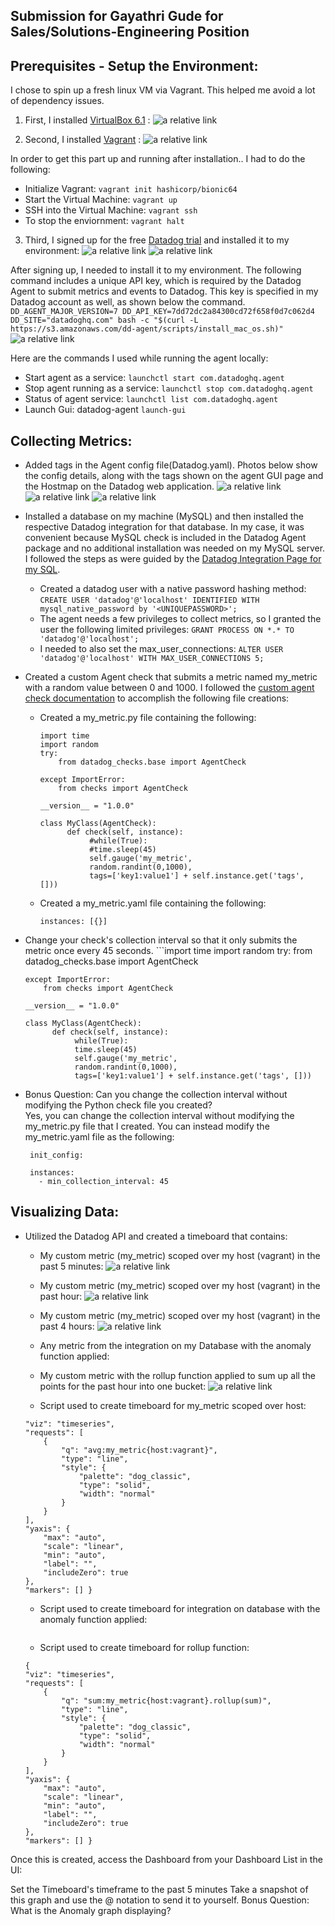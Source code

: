 ## Submission for Gayathri Gude for Sales/Solutions-Engineering Position

## Prerequisites - Setup the Environment:
I chose to spin up a fresh linux VM via Vagrant. This helped me avoid a lot of dependency issues.
1. First, I installed [VirtualBox 6.1](https://www.virtualbox.org/) :
![a relative link](images/VM.png)

2. Second, I installed [Vagrant](https://www.vagrantup.com/docs/installation/) :
![a relative link](images/Vagrant.png)

In order to get this part up and running after installation.. I had to do the following: 
  * Initialize Vagrant: ```vagrant init hashicorp/bionic64```
  * Start the Virtual Machine: ```vagrant up```
  * SSH into the Virtual Machine: ```vagrant ssh```
  * To stop the enviornment: ```vagrant halt```

3. Third, I signed up for the free [Datadog trial](https://www.datadoghq.com/free-datadog-trial/) and installed it to my environment:
![a relative link](images/DatadogTrial.png)
![a relative link](images/DatadogLogin.png)

After signing up, I needed to install it to my environment. The following command includes a unique API key, which is required by the Datadog Agent to submit metrics and events to Datadog. This key is specified in my Datadog account as well, as shown below the command.     
```DD_AGENT_MAJOR_VERSION=7 DD_API_KEY=7dd72dc2a84300cd72f658f0d7c062d4 DD_SITE="datadoghq.com" bash -c "$(curl -L https://s3.amazonaws.com/dd-agent/scripts/install_mac_os.sh)"```
![a relative link](images/ApiKey.png)

Here are the commands I used while running the agent locally:
  * Start agent as a service: ```launchctl start com.datadoghq.agent```
  * Stop agent running as a service: ```launchctl stop com.datadoghq.agent```
  * Status of agent service: ```launchctl list com.datadoghq.agent```
  * Launch Gui: datadog-agent ```launch-gui```

## Collecting Metrics:
  * Added tags in the Agent config file(Datadog.yaml). Photos below show the config details, along with the tags shown on the agent GUI page and the Hostmap on the Datadog web application.
![a relative link](images/ConfigFileHostnames.png)
![a relative link](images/HostnamesAgent.png)
![a relative link](images/HostMap.png)

  * Installed a database on my machine (MySQL) and then installed the respective Datadog integration for that database. In my case, it was convenient because MySQL check is included in the Datadog Agent package and no additional installation was needed on my MySQL server. I followed the steps as were guided by the [Datadog Integration Page for my SQL](https://docs.datadoghq.com/integrations/mysql/?tab=host).
      * Created a datadog user with a native password hashing method: ```CREATE USER 'datadog'@'localhost' IDENTIFIED WITH mysql_native_password by '<UNIQUEPASSWORD>';```
      * The agent needs a few privileges to collect metrics, so I granted the user the following limited privileges: ```GRANT PROCESS ON *.* TO 'datadog'@'localhost';```
      * I needed to also set the max_user_connections: ```ALTER USER 'datadog'@'localhost' WITH MAX_USER_CONNECTIONS 5;```

  * Created a custom Agent check that submits a metric named my_metric with a random value between 0 and 1000. I followed the [custom agent check documentation](https://docs.datadoghq.com/developers/write_agent_check/?tab=agentv6v7) to accomplish the following file creations:
      * Created a my_metric.py file containing the following:
        ```
        import time
        import random
        try:
            from datadog_checks.base import AgentCheck

        except ImportError:
            from checks import AgentCheck
            
        __version__ = "1.0.0"

        class MyClass(AgentCheck):
              def check(self, instance):
                   #while(True):
                   #time.sleep(45)
                   self.gauge('my_metric', 
                   random.randint(0,1000), 
                   tags=['key1:value1'] + self.instance.get('tags', []))
        ```
      * Created a my_metric.yaml file containing the following:
        ```
        instances: [{}]
        ```
      
  * Change your check's collection interval so that it only submits the metric once every 45 seconds.
        ```import time
        import random
        try:
            from datadog_checks.base import AgentCheck

        except ImportError:
            from checks import AgentCheck
            
        __version__ = "1.0.0"

        class MyClass(AgentCheck):
              def check(self, instance):
                   while(True):
                   time.sleep(45)
                   self.gauge('my_metric', 
                   random.randint(0,1000), 
                   tags=['key1:value1'] + self.instance.get('tags', []))
  * Bonus Question: Can you change the collection interval without modifying the Python check file you created?   
    Yes, you can change the collection interval without modifying the my_metric.py file that I created. You can instead modify the my_metric.yaml file as the following: 
         
         init_config:

         instances:
           - min_collection_interval: 45
           
## Visualizing Data:
  * Utilized the Datadog API and created a timeboard that contains:
    * My custom metric (my_metric) scoped over my host (vagrant) in the past 5 minutes:
    ![a relative link](images/Five.png)
    * My custom metric (my_metric) scoped over my host (vagrant) in the past hour:
    ![a relative link](images/My_metricOVERhost.png)
    * My custom metric (my_metric) scoped over my host (vagrant) in the past 4 hours:
    ![a relative link](images/FourHours.png)
    * Any metric from the integration on my Database with the anomaly function applied:
    * My custom metric with the rollup function applied to sum up all the points for the past hour into one bucket:
    ![a relative link](images/RollupFunction.png) 
    
    * Script used to create timeboard for my_metric scoped over host: 
    ``` {
    "viz": "timeseries",
    "requests": [
        {
            "q": "avg:my_metric{host:vagrant}",
            "type": "line",
            "style": {
                "palette": "dog_classic",
                "type": "solid",
                "width": "normal"
            }
        }
    ],
    "yaxis": {
        "max": "auto",
        "scale": "linear",
        "min": "auto",
        "label": "",
        "includeZero": true
    },
    "markers": [] } 
    ```
    * Script used to create timeboard for integration on database with the anomaly function applied:
    ```
    
    ```
    * Script used to create timeboard for rollup function:
    ```
    {
    "viz": "timeseries",
    "requests": [
        {
            "q": "sum:my_metric{host:vagrant}.rollup(sum)",
            "type": "line",
            "style": {
                "palette": "dog_classic",
                "type": "solid",
                "width": "normal"
            }
        }
    ],
    "yaxis": {
        "max": "auto",
        "scale": "linear",
        "min": "auto",
        "label": "",
        "includeZero": true
    },
    "markers": [] }
    ```

Once this is created, access the Dashboard from your Dashboard List in the UI:

Set the Timeboard's timeframe to the past 5 minutes
Take a snapshot of this graph and use the @ notation to send it to yourself.
Bonus Question: What is the Anomaly graph displaying?
